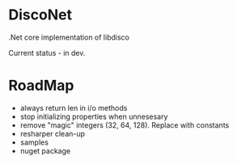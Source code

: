 # DiscoNet
.Net core implementation of libdisco

Current status - in dev.

# RoadMap

* always return len in i/o methods
* stop initializing properties when unnesesary
* remove "magic" integers (32, 64, 128). Replace with constants
* resharper clean-up
* samples
* nuget package
